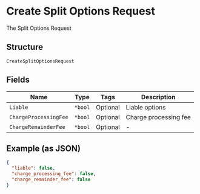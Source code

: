 
# Create Split Options Request

The Split Options Request

## Structure

`CreateSplitOptionsRequest`

## Fields

| Name | Type | Tags | Description |
|  --- | --- | --- | --- |
| `Liable` | `*bool` | Optional | Liable options |
| `ChargeProcessingFee` | `*bool` | Optional | Charge processing fee |
| `ChargeRemainderFee` | `*bool` | Optional | - |

## Example (as JSON)

```json
{
  "liable": false,
  "charge_processing_fee": false,
  "charge_remainder_fee": false
}
```

